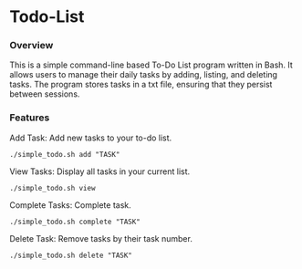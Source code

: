 # Todo-List

### Overview
This is a simple command-line based To-Do List program written in Bash. It allows users to manage their daily tasks by adding, listing, and deleting tasks. The program stores tasks in a txt file, ensuring that they persist between sessions.

### Features

Add Task: Add new tasks to your to-do list.
```
./simple_todo.sh add "TASK"
```


View Tasks: Display all tasks in your current list.
```
./simple_todo.sh view
```


Complete Tasks: Complete task.
```
./simple_todo.sh complete "TASK"
```



Delete Task: Remove tasks by their task number.
```
./simple_todo.sh delete "TASK"
```

 



